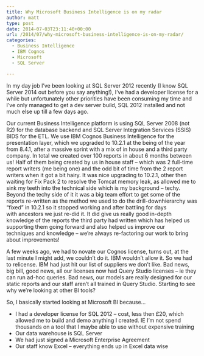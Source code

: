 ```yaml
---
title: Why Microsoft Business Intelligence is on my radar
author: matt
type: post
date: 2014-07-03T23:11:40+00:00
url: /2014/07/why-microsoft-business-intelligence-is-on-my-radar/
categories:
  - Business Intelligence
  - IBM Cognos
  - Microsoft
  - SQL Server

---
```

In my day job I&#8217;ve been looking at SQL Server 2012 recently (I know SQL Server 2014 out before you say anything!), I&#8217;ve had a developer license for a while but unfortunately other priorities have been consuming my time and I&#8217;ve only managed to get a dev server build, SQL 2012 installed and not much else up till a few days ago.

Our current Business Intelligence platform is using SQL Server 2008 (not R2) for the database backend and SQL Server Integration Services (SSIS) BIDS for the ETL. We use IBM Cognos Business Intelligence for the presentation layer, which we upgraded to 10.2.1 at the being of the year from 8.4.1, after a massive sprint with a mix of in house and a third party company. In total we created over 100 reports in about 6 months between us! Half of them being created by us in house staff &#8211; which was 2 full-time report writers (me being one) and the odd bit of time from the 2 report writers when it got a bit hairy. It was nice upgrading to 10.2.1, other then waiting for Fix Pack 2 to resolve the Tomcat memory leak, as allowed me to sink my teeth into the technical side which is my background &#8211; techy. Beyond the techy side of it it was a big team effort to get some of the reports re-written as the method we used to do the drill-downhierarchy was &#8220;fixed&#8221; in 10.2.1 so it stopped working and after battling for days with ancestors we just re-did it. It did give us really good in-depth knowledge of the reports the third party had written which has helped us supporting them going forward and also helped us improve our techniques and knowledge &#8211; we&#8217;re always re-factoring our work to bring about improvements!

A few weeks ago, we had to novate our Cognos license, turns out, at the last minute I might add, we couldn&#8217;t do it. IBM wouldn&#8217;t allow it. So we had to relicense. IBM had just hit our list of suppliers we don&#8217;t like. Bad news, big bill, good news, all our licenses now had Query Studio licenses &#8211; ie they can run ad-hoc queries. Bad news, our models are really designed for our static reports and our staff aren&#8217;t all trained in Query Studio. Starting to see why we&#8217;re looking at other BI tools?

So, I basically started looking at Microsoft BI because&#8230;

  * I had a developer license for SQL 2012 &#8211; cost, less then £20, which allowed me to build and demo anything I created. IE I&#8217;m not spend thousands on a tool that I maybe able to use without expensive training
  * Our data warehouse is SQL Server
  * We had just signed a Microsoft Enterprise Agreement
  * Our staff know Excel &#8211; everything ends up in Excel data wise

&nbsp;

&nbsp;
